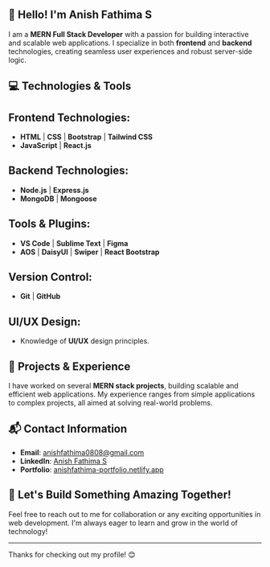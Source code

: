 ## 👋 Hello! I'm Anish Fathima S


I am a **MERN Full Stack Developer** with a passion for building interactive and scalable web applications. I specialize in both **frontend** and **backend** technologies, creating seamless user experiences and robust server-side logic.

## 💻 Technologies & Tools

## Frontend Technologies:
- **HTML** | **CSS** | **Bootstrap** | **Tailwind CSS**  
- **JavaScript** | **React.js**

## Backend Technologies:
- **Node.js** | **Express.js**  
- **MongoDB** | **Mongoose**

## Tools & Plugins:
- **VS Code** | **Sublime Text** | **Figma**  
- **AOS** | **DaisyUI** | **Swiper** | **React Bootstrap**

## Version Control:
- **Git** | **GitHub**

## UI/UX Design:
- Knowledge of **UI/UX** design principles.

## 🌟 Projects & Experience
I have worked on several **MERN stack projects**, building scalable and efficient web applications. My experience ranges from simple applications to complex projects, all aimed at solving real-world problems.

## 📬 Contact Information
- **Email**: [anishfathima0808@gmail.com](mailto:anishfathima0808@gmail.com)
- **LinkedIn**: [Anish Fathima S](https://www.linkedin.com/in/anishfathima/)
- **Portfolio**: [anishfathima-portfolio.netlify.app](https://anishfathima-portfolio.netlify.app)

## 🚀 Let's Build Something Amazing Together!
Feel free to reach out to me for collaboration or any exciting opportunities in web development. I'm always eager to learn and grow in the world of technology!

---

Thanks for checking out my profile! 😊
